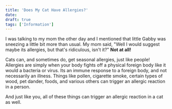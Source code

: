 ```yaml
---
title: 'Does My Cat Have Allergies?'
date: 
draft: true
tags: ['Information']
---
```


I was talking to my mom the other day and I mentioned that little Gabby was sneezing a little bit more than usual. My mom said, "Well I would suggest maybe its allergies, but that's ridiculous, isn't it?" **Not at all!**

Cats can, and sometimes do, get seasonal allergies, just like people! Allergies are simply when your body fights off a physical foreign body like it would a bacteria or virus. Its an immune response to a foreign body, and not necessarily an illness. Things like pollen, cigarette smoke, certain types of wood, pet dander, foods, and various others can trigger an allergic reaction in a person.

And just like you, all of these things can trigger an allergic reaction in a cat as well.